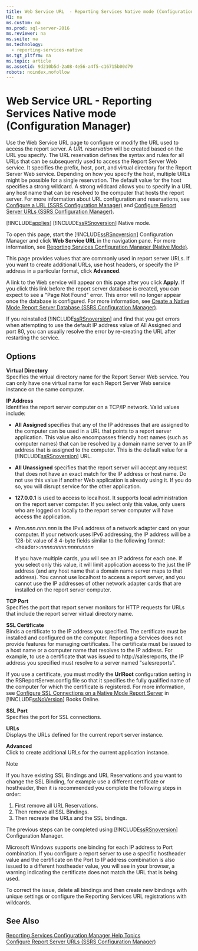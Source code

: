 ```yaml
---
title: Web Service URL  - Reporting Services Native mode (Configuration Manager)
H1: na
ms.custom: na
ms.prod: sql-server-2016
ms.reviewer: na
ms.suite: na
ms.technology: 
  - reporting-services-native
ms.tgt_pltfrm: na
ms.topic: article
ms.assetid: 9d210b5d-2a08-4e56-a4f5-c16715b00d79
robots: noindex,nofollow
---
```

# Web Service URL  - Reporting Services Native mode (Configuration Manager)
  Use the Web Service URL page to configure or modify the URL used to access the report server. A *URL reservation* will be created based on the URL you specify. The URL reservation defines the syntax and rules for all URLs that can be subsequently used to access the Report Server Web service. It specifies the prefix, host, port, and virtual directory for the Report Server Web service. Depending on how you specify the host, multiple URLs might be possible for a single reservation. The default value for the host specifies a strong wildcard. A strong wildcard allows you to specify in a URL any host name that can be resolved to the computer that hosts the report server. For more information about URL configuration and reservations, see [Configure a URL  &#40;SSRS Configuration Manager&#41;](../../Topics/TopicNameContainA/Configure-a-URL---SSRS-Configuration-Manager-.md) and [Configure Report Server URLs  &#40;SSRS Configuration Manager&#41;](../../Topics/TopicNameNotContainA/Configure-Report-Server-URLs---SSRS-Configuration-Manager-.md).  
  
 [!INCLUDE[applies](../../Topics/TopicNameContainA/includes/applies_md.md)] [!INCLUDE[ssRSnoversion](../../Topics/TopicNameContainA/includes/ssRSnoversion_md.md)] Native mode.  
  
 To open this page, start the [!INCLUDE[ssRSnoversion](../../Topics/TopicNameContainA/includes/ssRSnoversion_md.md)] Configuration Manager and click **Web Service URL** in the navigation pane. For more information, see [Reporting Services Configuration Manager &#40;Native Mode&#41;](../../Topics/TopicNameNotContainA/Reporting-Services-Configuration-Manager--Native-Mode-.md).  
  
 This page provides values that are commonly used in report server URLs. If you want to create additional URLs, use host headers, or specify the IP address in a particular format, click **Advanced**.  
  
 A link to the Web service will appear on this page after you click **Apply**. If you click this link before the report server database is created, you can expect to see a "Page Not Found" error. This error will no longer appear once the database is configured. For more information, see [Create a Native Mode Report Server Database  &#40;SSRS Configuration Manager&#41;](../../Topics/TopicNameContainA/Create-a-Native-Mode-Report-Server-Database---SSRS-Configuration-Manager-.md).  
  
 If you reinstalled [!INCLUDE[ssRSnoversion](../../Topics/TopicNameContainA/includes/ssRSnoversion_md.md)] and find that you get errors when attempting to use the default IP address value of All Assigned and port 80, you can usually resolve the error by re-creating the URL after restarting the service.  
  
## Options  
 **Virtual Directory**  
 Specifies the virtual directory name for the Report Server Web service. You can only have one virtual name for each Report Server Web service instance on the same computer.  
  
 **IP Address**  
 Identifies the report server computer on a TCP/IP network. Valid values include:  
  
-   **All Assigned** specifies that any of the IP addresses that are assigned to the computer can be used in a URL that points to a report server application. This value also encompasses friendly host names (such as computer names) that can be resolved by a domain name server to an IP address that is assigned to the computer. This is the default value for a [!INCLUDE[ssRSnoversion](../../Topics/TopicNameContainA/includes/ssRSnoversion_md.md)] URL.  
  
-   **All Unassigned** specifies that the report server will accept any request that does not have an exact match for the IP address or host name. Do not use this value if another Web application is already using it. If you do so, you will disrupt service for the other application.  
  
-   **127.0.0.1** is used to access to localhost. It supports local administration on the report server computer. If you select only this value, only users who are logged on locally to the report server computer will have access the application.  
  
-   *Nnn.nnn.nnn.nnn* is the IPv4 address of a network adapter card on your computer. If your network uses IPv6 addressing, the IP address will be a 128-bit value of 8 4-byte fields similar to the following format: <header\>:*nnnn:nnnn:nnnn:nnnn*  
  
     If you have multiple cards, you will see an IP address for each one. If you select only this value, it will limit application access to the just the IP address (and any host name that a domain name server maps to that address). You cannot use localhost to access a report server, and you cannot use the IP addresses of other network adapter cards that are installed on the report server computer.  
  
 **TCP Port**  
 Specifies the port that report server monitors for HTTP requests for URLs that include the report server virtual directory name.  
  
 **SSL Certificate**  
 Binds a certificate to the IP address you specified. The certificate must be installed and configured on the computer. Reporting a Services does not provide features for managing certificates. The certificate must be issued to a host name or a computer name that resolves to the IP address. For example, to use a certificate that was issued to http://salesreports, the IP address you specified must resolve to a server named "salesreports".  
  
 If you use a certificate, you must modify the **UrlRoot** configuration setting in the RSReportServer.config file so that it specifies the fully qualified name of the computer for which the certificate is registered. For more information, see [Configure SSL Connections on a Native Mode Report Server](../../Topics/TopicNameContainA/Configure-SSL-Connections-on-a-Native-Mode-Report-Server.md) in [!INCLUDE[ssNoVersion](../../Topics/TopicNameContainA/includes/ssNoVersion_md.md)] Books Online.  
  
 **SSL Port**  
 Specifies the port for SSL connections.  
  
 **URLs**  
 Displays the URLs defined for the current report server instance.  
  
 **Advanced**  
 Click to create additional URLs for the current application instance.  
  
> [!NOTE]  
>  If you have existing SSL Bindings and URL Reservations and you want to change the SSL Binding, for example use a different certificate or hostheader, then it is recommended you complete the following steps in order:  
>   
>  1.  First remove all URL Reservations.  
> 2.  Then remove all SSL Bindings.  
> 3.  Then recreate the URLs and the SSL bindings.  
>   
>  The previous steps can be completed using [!INCLUDE[ssRSnoversion](../../Topics/TopicNameContainA/includes/ssRSnoversion_md.md)] Configuration Manager.  
>   
>  Microsoft Windows supports one binding for each IP address to Port combination. If you configure a report server to use a specific hostheader value and the certificate on the Port to IP address combination is also issued to a different hostheader value, you will see in your browser, a warning indicating the certificate does not match the URL that is being used.  
>   
>  To correct the issue, delete all bindings and then create new bindings with unique settings or configure the Reporting Services URL registrations with wildcards.  
  
## See Also  
 [Reporting Services Configuration Manager Help Topics](../../Topics/TopicNameNotContainA/Reporting-Services-Configuration-Manager-Help-Topics.md)   
 [Configure Report Server URLs  &#40;SSRS Configuration Manager&#41;](../../Topics/TopicNameNotContainA/Configure-Report-Server-URLs---SSRS-Configuration-Manager-.md)  
  
  